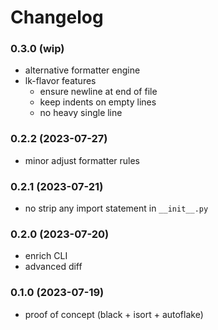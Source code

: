 #  Changelog

### 0.3.0 (wip)

- alternative formatter engine
- lk-flavor features
    - ensure newline at end of file
    - keep indents on empty lines
    - no heavy single line

### 0.2.2 (2023-07-27)

- minor adjust formatter rules

### 0.2.1 (2023-07-21)

- no strip any import statement in `__init__.py`

### 0.2.0 (2023-07-20)

- enrich CLI
- advanced diff

### 0.1.0 (2023-07-19)

- proof of concept (black + isort + autoflake)
